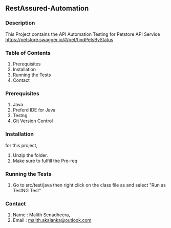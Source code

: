 ## RestAssured-Automation

### Description

This Project contains the API Automation Testing for Petstore API Service
https://petstore.swagger.io/#/pet/findPetsByStatus

### Table of Contents

1. Prerequisites
2. Installation
3. Running the Tests
4. Contact

### Prerequisites

1. Java
2. Preferd IDE for Java
3. Testng 
3. Git Version Control

### Installation

for this project,

1. Unzip the folder.
2. Make sure to fulfill the Pre-req

### Running the Tests

1. Go to src/test/java then right click on the class file as and select "Run as TestNG Test"

### Contact

1. Name : Malith Senadheera,
2. Email : malith.akalanka@outlook.com

